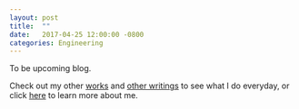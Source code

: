 ```yaml
---
layout: post
title:  ""
date:   2017-04-25 12:00:00 -0800
categories: Engineering
---
```


To be upcoming blog.

Check out my other [works][business] and [other writings][blogs]  to see what I do everyday, or click [here][about] to learn more about me.

[blogs]: http://vincetallica.github.io/blogs
[about]: http://vincetallica.github.io/about
[business]:   https://vpakwong.github.io/
